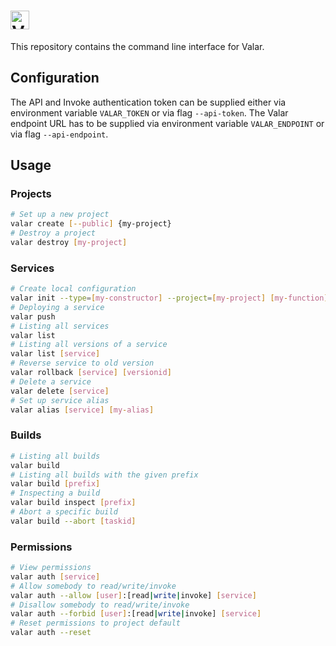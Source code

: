 # <img alt="Valar CLI" src="https://user-images.githubusercontent.com/3391295/69001175-4874f400-08d2-11ea-99e8-63d256d7da03.png" height="30">

This repository contains the command line interface for Valar.

## Configuration

The API and Invoke authentication token can be supplied either via environment variable `VALAR_TOKEN` or via flag `--api-token`. The Valar endpoint URL has to be supplied via environment variable `VALAR_ENDPOINT` or via flag `--api-endpoint`.

## Usage

### Projects

```bash
# Set up a new project
valar create [--public] {my-project}
# Destroy a project
valar destroy [my-project]
```
### Services
```bash
# Create local configuration
valar init --type=[my-constructor] --project=[my-project] [my-function]
# Deploying a service
valar push
# Listing all services
valar list
# Listing all versions of a service
valar list [service]
# Reverse service to old version
valar rollback [service] [versionid]
# Delete a service
valar delete [service]
# Set up service alias
valar alias [service] [my-alias]
```
### Builds
```bash
# Listing all builds
valar build
# Listing all builds with the given prefix
valar build [prefix]
# Inspecting a build
valar build inspect [prefix]
# Abort a specific build
valar build --abort [taskid]
```
### Permissions
```bash
# View permissions
valar auth [service]
# Allow somebody to read/write/invoke
valar auth --allow [user]:[read|write|invoke] [service]
# Disallow somebody to read/write/invoke
valar auth --forbid [user]:[read|write|invoke] [service]
# Reset permissions to project default
valar auth --reset
```

